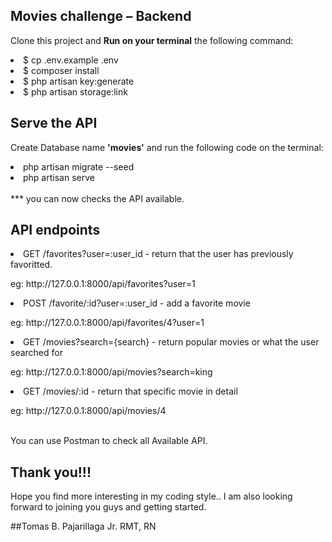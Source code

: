 ## Movies challenge – Backend

Clone this project and <b>Run on your terminal</b> the following command:
 <li> $ cp .env.example .env</li>
 <li>$ composer install</li>
 <li>$ php artisan key:generate</li>
 <li>$ php artisan storage:link</li>

## Serve the API

Create Database name <b>'movies'</b> and run the following code on the terminal:
<li>php artisan migrate --seed</li>
<li>php artisan serve</li>
<br>
*** you can now checks the API available.

## API endpoints
<li>GET /favorites?user=:user_id - return that the user has previously favoritted.</li>
        <p>eg: http://127.0.0.1:8000/api/favorites?user=1</p>
<li>POST /favorite/:id?user=:user_id - add a favorite movie</li>
<p>eg: http://127.0.0.1:8000/api/favorites/4?user=1</p>
<li>GET /movies?search={search} - return popular movies or what the user searched for</li>
<p>eg: http://127.0.0.1:8000/api/movies?search=king</p>
<li>GET /movies/:id - return that specific movie in detail</li>
<p>eg: http://127.0.0.1:8000/api/movies/4</p>
<br>
You can use Postman to check all Available API.


## Thank you!!!

Hope you find more interesting in my coding style..
I am also looking forward to joining you guys and getting started.

##Tomas B. Pajarillaga Jr. RMT, RN
